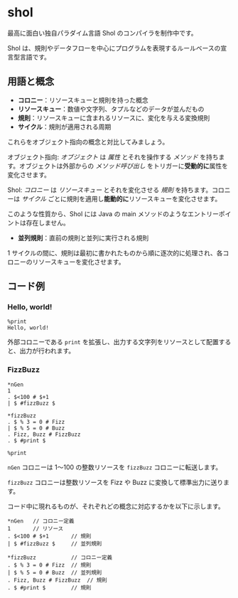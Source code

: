 # shol

最高に面白い独自パラダイム言語 Shol のコンパイラを制作中です。

Shol は、規則やデータフローを中心にプログラムを表現するルールベースの宣言型言語です。

## 用語と概念

- **コロニー**：リソースキューと規則を持った概念
- **リソースキュー**：数値や文字列、タプルなどのデータが並んだもの
- **規則**：リソースキューに含まれるリソースに、変化を与える変換規則
- **サイクル**：規則が適用される周期

これらをオブジェクト指向の概念と対比してみましょう。

オブジェクト指向: *オブジェクト* は *属性* とそれを操作する *メソッド* を持ちます。オブジェクトは外部からの *メソッド呼び出し* をトリガーに**受動的に**属性を変化させます。

Shol: *コロニー* は *リソースキュー* とそれを変化させる *規則* を持ちます。コロニーは *サイクル* ごとに規則を適用し**能動的に**リソースキューを変化させます。

このような性質から、Shol には Java の main メソッドのようなエントリーポイントは存在しません。

- **並列規則**：直前の規則と並列に実行される規則

1 サイクルの間に、規則は最初に書かれたものから順に逐次的に処理され、各コロニーのリソースキューを変化させます。

## コード例

### Hello, world!

```
%print
Hello, world!
```

外部コロニーである `print` を拡張し、出力する文字列をリソースとして配置すると、出力が行われます。

### FizzBuzz

```
*nGen
1
. $<100 # $+1
| $ #fizzBuzz $

*fizzBuzz
. $ % 3 = 0 # Fizz
| $ % 5 = 0 # Buzz
. Fizz, Buzz # FizzBuzz
. $ #print $

%print
```

`nGen` コロニーは 1〜100 の整数リソースを `fizzBuzz` コロニーに転送します。

`fizzBuzz` コロニーは整数リソースを Fizz や Buzz に変換して標準出力に送ります。

コード中に現れるものが、それぞれどの概念に対応するかを以下に示します。

```
*nGen   // コロニー定義
1       // リソース
. $<100 # $+1       // 規則
| $ #fizzBuzz $     // 並列規則

*fizzBuzz           // コロニー定義
. $ % 3 = 0 # Fizz  // 規則
| $ % 5 = 0 # Buzz  // 並列規則
. Fizz, Buzz # FizzBuzz  // 規則
. $ #print $        // 規則
```
